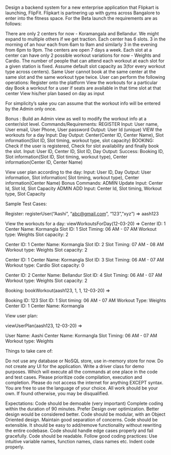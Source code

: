 Design a backend system for a new enterprise application that Flipkart is launching, FlipFit.
Flipkart is partnering up with gyms across Bangalore to enter into the fitness space. For the Beta launch the requirements are as follows:


There are only 2 centers for now - Koramangala and Bellandur. We might expand to multiple others if we get traction.
Each center has 6 slots. 3 in the morning of an hour each from 6am to 9am and similarly 3 in the evening from 6pm to 9pm. The centers are open 7 days a week.
Each slot at a center can have only 2 possible workout variations for now - Weights and Cardio.
The number of people that can attend each workout at each slot for a given station is fixed. Assume default slot capacity as 3(for every workout type across centers).
Same User cannot book at the same center at the same slot and the same workout type twice.
User can perform the following operations:
Register onto the platform
View the workouts for a particular day
Book a workout for a user if seats are available in that time slot at that center
View his/her plan based on day as input


For simplicity’s sake you can assume that the workout info will be entered by the Admin only once.


Bonus : Build an Admin view as well to modify the workout info at a center/slot level.
Commands/Requirements:
REGISTER
Input: User name, User email, User Phone, User password
Output: User Id (unique)
VIEW the workouts for a day
Input: Day
Output: Center(Center ID, Center Name), Slot information(Slot ID, Slot timing, workout type, slot capacity)
BOOKING: Check if the user is registered, Check for slot availability and finally book the slot.
Input: User ID, Center ID, Slot ID, Day
Output:
Success: Booking ID, Slot information(Slot ID, Slot timing, workout type), Center information(Center ID, Center Name)


View user plan according to the day:
Input: User ID, Day
Output: User information, Slot information( Slot timing, workout type), Center information(Center Name)
Bonus Commands:
ADMIN Update
Input: Center Id, Slot Id, Slot Capacity
ADMIN ADD
Input: Center Id, Slot timing, Workout type, Slot Capacity


Sample Test Cases:


Register:
registerUser(“Aashi”, “abc@gmail.com”, “123”,”xyz”) => aash123


View the workouts for a day:
viewWorkoutsForDay(12-03-20) =>
Center ID: 1
Center Name: Kormangla
Slot ID: 1
Slot Timing: 06 AM - 07 AM
Workout type: Weights
Slot capacity: 2


Center ID: 1
Center Name: Kormangla
Slot ID: 2
Slot Timing: 07 AM - 08 AM
Workout type: Weights
Slot capacity: 2


Center ID: 1
Center Name: Kormangla
Slot ID: 3
Slot Timing: 06 AM - 07 AM
Workout type: Cardio
Slot capacity: 0


Center ID: 2
Center Name: Bellandur
Slot ID: 4
Slot Timing: 06 AM - 07 AM
Workout type: Weights
Slot capacity: 2


Booking:
bookWorkout(aash123, 1, 1, 12-03-20) =>


Booking ID: 123
Slot ID: 1
Slot timing: 06 AM - 07 AM
Workout Type: Weights
Center ID: 1
Center Name: Kormangla


View user plan:


viewUserPlan(aash123, 12-03-20) =>


User Name: Aashi
Center Name: Kormangla
Slot Timing: 06 AM - 07 AM
Workout type: Weights


Things to take care of:


Do not use any database or NoSQL store, use in-memory store for now.
Do not create any UI for the application.
Write a driver class for demo purposes. Which will execute all the commands at one place in the code and test cases.
Please prioritize code compilation, execution and completion.
Please do not access the internet for anything EXCEPT syntax.
You are free to use the language of your choice.
All work should be your own. If found otherwise, you may be disqualified.


Expectations:
Code should be demoable (very important)
Complete coding within the duration of 90 minutes.
Prefer Design over optimization. Better design would be considered better.
Code should be modular, with an Object Oriented design. Maintain good separation of concerns.
Code should be extensible. It should be easy to add/remove functionality without rewriting the entire codebase.
Code should handle edge cases properly and fail gracefully.
Code should be readable. Follow good coding practices:
Use intuitive variable names, function names, class names etc.
Indent code properly.